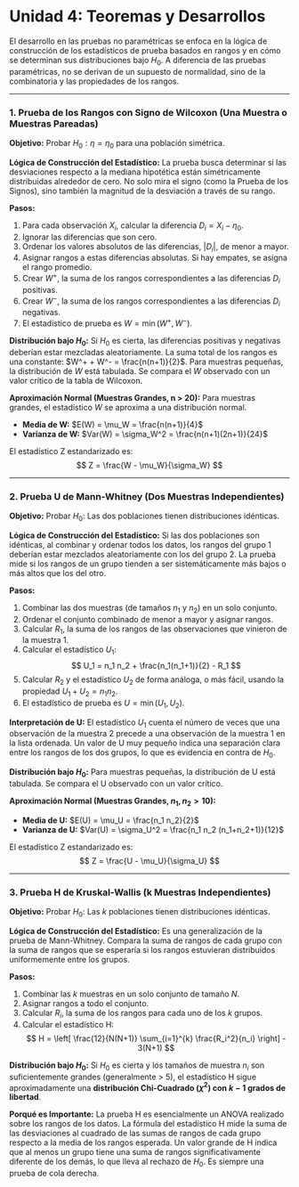 # Unidad 4: Teoremas y Desarrollos

El desarrollo en las pruebas no paramétricas se enfoca en la lógica de construcción de los estadísticos de prueba basados en rangos y en cómo se determinan sus distribuciones bajo $H_0$. A diferencia de las pruebas paramétricas, no se derivan de un supuesto de normalidad, sino de la combinatoria y las propiedades de los rangos.

---

### 1. Prueba de los Rangos con Signo de Wilcoxon (Una Muestra o Muestras Pareadas)

**Objetivo:** Probar $H_0: \eta = \eta_0$ para una población simétrica.

**Lógica de Construcción del Estadístico:**
La prueba busca determinar si las desviaciones respecto a la mediana hipotética están simétricamente distribuidas alrededor de cero. No solo mira el signo (como la Prueba de los Signos), sino también la magnitud de la desviación a través de su rango.

**Pasos:**
1.  Para cada observación $X_i$, calcular la diferencia $D_i = X_i - \eta_0$.
2.  Ignorar las diferencias que son cero.
3.  Ordenar los valores absolutos de las diferencias, $|D_i|$, de menor a mayor.
4.  Asignar rangos a estas diferencias absolutas. Si hay empates, se asigna el rango promedio.
5.  Crear $W^+$, la suma de los rangos correspondientes a las diferencias $D_i$ positivas.
6.  Crear $W^-$, la suma de los rangos correspondientes a las diferencias $D_i$ negativas.
7.  El estadístico de prueba es $W = \min(W^+, W^-)$.

**Distribución bajo $H_0$:**
Si $H_0$ es cierta, las diferencias positivas y negativas deberían estar mezcladas aleatoriamente. La suma total de los rangos es una constante: $W^+ + W^- = \frac{n(n+1)}{2}$.
Para muestras pequeñas, la distribución de $W$ está tabulada. Se compara el $W$ observado con un valor crítico de la tabla de Wilcoxon.

**Aproximación Normal (Muestras Grandes, n > 20):**
Para muestras grandes, el estadístico $W$ se aproxima a una distribución normal.
*   **Media de W:** $E(W) = \mu_W = \frac{n(n+1)}{4}$
*   **Varianza de W:** $Var(W) = \sigma_W^2 = \frac{n(n+1)(2n+1)}{24}$

El estadístico Z estandarizado es:
$$ Z = \frac{W - \mu_W}{\sigma_W} $$

---

### 2. Prueba U de Mann-Whitney (Dos Muestras Independientes)

**Objetivo:** Probar $H_0$: Las dos poblaciones tienen distribuciones idénticas.

**Lógica de Construcción del Estadístico:**
Si las dos poblaciones son idénticas, al combinar y ordenar todos los datos, los rangos del grupo 1 deberían estar mezclados aleatoriamente con los del grupo 2. La prueba mide si los rangos de un grupo tienden a ser sistemáticamente más bajos o más altos que los del otro.

**Pasos:**
1.  Combinar las dos muestras (de tamaños $n_1$ y $n_2$) en un solo conjunto.
2.  Ordenar el conjunto combinado de menor a mayor y asignar rangos.
3.  Calcular $R_1$, la suma de los rangos de las observaciones que vinieron de la muestra 1.
4.  Calcular el estadístico $U_1$:
    $$ U_1 = n_1 n_2 + \frac{n_1(n_1+1)}{2} - R_1 $$
5.  Calcular $R_2$ y el estadístico $U_2$ de forma análoga, o más fácil, usando la propiedad $U_1 + U_2 = n_1 n_2$.
6.  El estadístico de prueba es $U = \min(U_1, U_2)$.

**Interpretación de U:** El estadístico $U_1$ cuenta el número de veces que una observación de la muestra 2 precede a una observación de la muestra 1 en la lista ordenada. Un valor de U muy pequeño indica una separación clara entre los rangos de los dos grupos, lo que es evidencia en contra de $H_0$.

**Distribución bajo $H_0$:**
Para muestras pequeñas, la distribución de U está tabulada. Se compara el U observado con un valor crítico.

**Aproximación Normal (Muestras Grandes, $n_1, n_2 > 10$):**
*   **Media de U:** $E(U) = \mu_U = \frac{n_1 n_2}{2}$
*   **Varianza de U:** $Var(U) = \sigma_U^2 = \frac{n_1 n_2 (n_1+n_2+1)}{12}$

El estadístico Z estandarizado es:
$$ Z = \frac{U - \mu_U}{\sigma_U} $$

---

### 3. Prueba H de Kruskal-Wallis (k Muestras Independientes)

**Objetivo:** Probar $H_0$: Las $k$ poblaciones tienen distribuciones idénticas.

**Lógica de Construcción del Estadístico:**
Es una generalización de la prueba de Mann-Whitney. Compara la suma de rangos de cada grupo con la suma de rangos que se esperaría si los rangos estuvieran distribuidos uniformemente entre los grupos.

**Pasos:**
1.  Combinar las $k$ muestras en un solo conjunto de tamaño $N$.
2.  Asignar rangos a todo el conjunto.
3.  Calcular $R_i$, la suma de los rangos para cada uno de los $k$ grupos.
4.  Calcular el estadístico H:
    $$ H = \left[ \frac{12}{N(N+1)} \sum_{i=1}^{k} \frac{R_i^2}{n_i} \right] - 3(N+1) $$

**Distribución bajo $H_0$:**
Si $H_0$ es cierta y los tamaños de muestra $n_i$ son suficientemente grandes (generalmente > 5), el estadístico H sigue aproximadamente una **distribución Chi-Cuadrado ($\chi^2$) con $k-1$ grados de libertad**.

**Porqué es Importante:**
La prueba H es esencialmente un ANOVA realizado sobre los rangos de los datos. La fórmula del estadístico H mide la suma de las desviaciones al cuadrado de las sumas de rangos de cada grupo respecto a la media de los rangos esperada. Un valor grande de H indica que al menos un grupo tiene una suma de rangos significativamente diferente de los demás, lo que lleva al rechazo de $H_0$. Es siempre una prueba de cola derecha.
